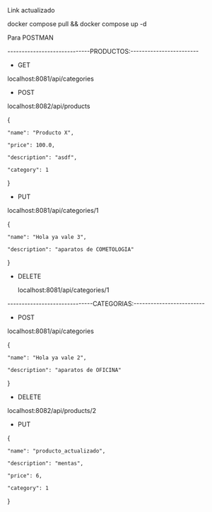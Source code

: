 Link actualizado 

docker compose pull && docker compose up -d

Para POSTMAN

-----------------------------PRODUCTOS:------------------------

* GET

localhost:8081/api/categories

* POST

localhost:8082/api/products

{

    "name": "Producto X",
  
    "price": 100.0,
  
    "description": "asdf",
  
    "category": 1
  
}

* PUT

localhost:8081/api/categories/1

{

    "name": "Hola ya vale 3",
    
    "description": "aparatos de COMETOLOGIA"
    
}

* DELETE
  
  localhost:8081/api/categories/1


------------------------------CATEGORIAS:-------------------------

* POST

localhost:8081/api/categories

{

    "name": "Hola ya vale 2",
    
    "description": "aparatos de OFICINA"
    
}


* DELETE

localhost:8082/api/products/2

* PUT

{

    "name": "producto_actualizado",
    
    "description": "mentas",
    
    "price": 6,
    
    "category": 1
    
}

